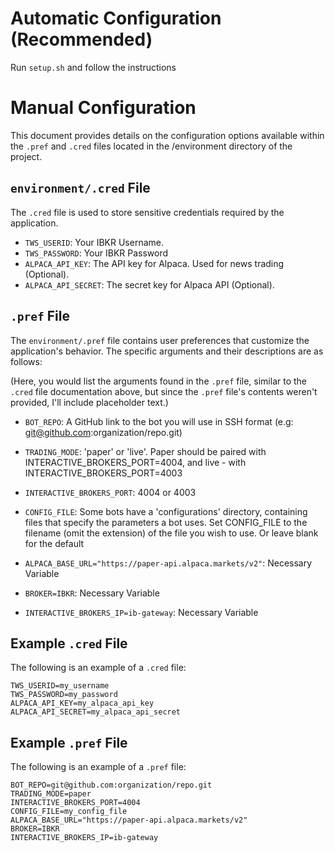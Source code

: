 # Automatic Configuration (Recommended)

Run `setup.sh` and follow the instructions

# Manual Configuration

This document provides details on the configuration options available within the `.pref` and `.cred` files located in the /environment directory of the project.

## `environment/.cred` File

The `.cred` file is used to store sensitive credentials required by the application.

- `TWS_USERID`: Your IBKR Username.
- `TWS_PASSWORD`: Your IBKR Password
- `ALPACA_API_KEY`: The API key for Alpaca. Used for news trading (Optional).
- `ALPACA_API_SECRET`: The secret key for Alpaca API (Optional).

## `.pref` File

The `environment/.pref` file contains user preferences that customize the application's behavior. The specific arguments and their descriptions are as follows:

(Here, you would list the arguments found in the `.pref` file, similar to the `.cred` file documentation above, but since the `.pref` file's contents weren't provided, I'll include placeholder text.)

- `BOT_REPO`: A GitHub link to the bot you will use in SSH format (e.g: git@github.com:organization/repo.git)
- `TRADING_MODE`: 'paper' or 'live'. Paper should be paired with INTERACTIVE_BROKERS_PORT=4004, and live - with INTERACTIVE_BROKERS_PORT=4003
- `INTERACTIVE_BROKERS_PORT`: 4004 or 4003
- `CONFIG_FILE`: Some bots have a 'configurations' directory, containing files that specify the parameters a bot uses. Set CONFIG_FILE to the filename (omit the extension) of the file you wish to use. Or leave blank for the default

- `ALPACA_BASE_URL="https://paper-api.alpaca.markets/v2"`: Necessary Variable
- `BROKER=IBKR`: Necessary Variable
- `INTERACTIVE_BROKERS_IP=ib-gateway`: Necessary Variable

## Example `.cred` File

The following is an example of a `.cred` file:

```
TWS_USERID=my_username
TWS_PASSWORD=my_password
ALPACA_API_KEY=my_alpaca_api_key
ALPACA_API_SECRET=my_alpaca_api_secret
```

## Example `.pref` File

The following is an example of a `.pref` file:

```
BOT_REPO=git@github.com:organization/repo.git
TRADING_MODE=paper
INTERACTIVE_BROKERS_PORT=4004
CONFIG_FILE=my_config_file
ALPACA_BASE_URL="https://paper-api.alpaca.markets/v2"
BROKER=IBKR
INTERACTIVE_BROKERS_IP=ib-gateway
```
